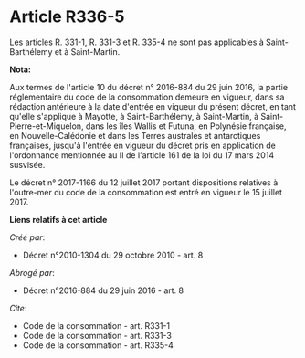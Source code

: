 # Article R336-5

Les articles R. 331-1, R. 331-3 et R. 335-4 ne sont pas applicables à Saint-Barthélemy et à Saint-Martin.

**Nota:**

Aux termes de l'article 10 du décret n° 2016-884 du 29 juin 2016, la partie réglementaire du code de la consommation demeure
en vigueur, dans sa rédaction antérieure à la        date d'entrée en vigueur du présent  décret, en tant qu'elle s'applique
à Mayotte, à Saint-Barthélemy, à Saint-Martin, à Saint-Pierre-et-Miquelon, dans les îles Wallis et Futuna, en Polynésie
française, en Nouvelle-Calédonie et dans les Terres australes et antarctiques françaises, jusqu'à l'entrée en vigueur du
décret pris en application de l'ordonnance mentionnée au II de l'article 161 de la loi du 17 mars 2014 susvisée. 

Le décret n° 2017-1166 du 12 juillet 2017 portant dispositions relatives à l'outre-mer du code de la consommation est entré
en vigueur le 15 juillet 2017.

**Liens relatifs à cet article**

_Créé par_:

  - Décret n°2010-1304 du 29 octobre 2010 - art. 8

_Abrogé par_:

  - Décret n°2016-884 du 29 juin 2016 - art. 8

_Cite_:

  - Code de la consommation - art. R331-1
  - Code de la consommation - art. R331-3
  - Code de la consommation - art. R335-4
